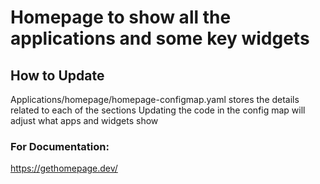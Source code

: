 # Homepage to show all the applications and some key widgets

## How to Update
Applications/homepage/homepage-configmap.yaml stores the details related to each of the sections
Updating the code in the config map will adjust what apps and widgets show

### For Documentation:
https://gethomepage.dev/
